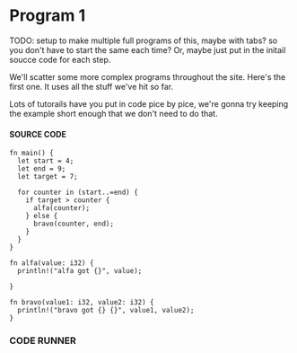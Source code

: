 # Program 1

TODO: setup to make multiple full
programs of this, maybe with tabs?
so you don't have to start the same
each time? Or, maybe just put in
the initail soucce code for each step.

We'll scatter some more complex programs
throughout the site. Here's the first one.
It uses all the stuff we've hit so far.

Lots of tutorails have you put in code
pice by pice, we're gonna try keeping the
example short enough that we don't need
to do that.

#### SOURCE CODE

```rust, EXAMPLE1
fn main() {
  let start = 4;
  let end = 9;
  let target = 7;

  for counter in (start..=end) {
    if target > counter {
      alfa(counter);
    } else {
      bravo(counter, end);
    }
  }
}

fn alfa(value: i32) {
  println!("alfa got {}", value);

}

fn bravo(value1: i32, value2: i32) {
  println!("bravo got {} {}", value1, value2);
}
```

### CODE RUNNER

```rust, editable, CODE1

```
